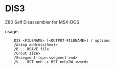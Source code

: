 DIS3
===
Z80 Self Disassembler for MSX-DOS

usage:
````
	DIS <FILENAME> [<OUTPUT-FILENAME>] / options
	/A<top address(hex)>
	/B .. BSAVE file
	/C<cut size>
	/S<segment-top>:<segment-end>
	/V .. RST nnH -> RST nnH/DW <word>
````
